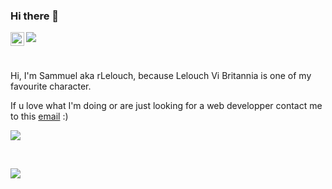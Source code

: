 ### Hi there 👋

<a href="[https://www.linkedin.com/in/leroux-sammuel](https://www.linkedin.com/in/sammuel-leroux-968843244)/">
  <img align="left" alt="Samm's LinkedIN" width="22px" src="https://raw.githubusercontent.com/peterthehan/peterthehan/master/assets/linkedin.svg" />
</a>

![](https://visitor-badge.glitch.me/badge?page_id=rLelouch.rLelouch)

<br />

Hi, I'm Sammuel aka rLelouch, because Lelouch Vi Britannia is one of my favourite character.

If u love what I'm doing or are just looking for a web developper contact me to this [email](mailto:lerouxsammuel67@gmail.com) :)

![](https://github-readme-stats.vercel.app/api/top-langs/?username=rLelouch&theme=radical&hide_langs_below=8)

<br />

![](https://github-readme-stats.vercel.app/api?username=rLelouch&show_icons=true&theme=radical&count_private=true)


